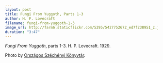 ```yaml
---
layout: post
title: Fungi From Yuggoth, Parts 1-3
author: H. P. Lovecraft
filename: fungi-from-yuggoth-1-3
image_url: http://farm6.staticflickr.com/5295/5427752672_ed7f238951_z.jpg
duration: "3:47"
---
```


_Fungi From Yuggoth_, parts 1-3.  H. P. Lovecraft.  1929.

Photo by [Országos Széchényi Könyvtár](http://www.flickr.com/photos/nemzetikonyvtar/5427752672/).
